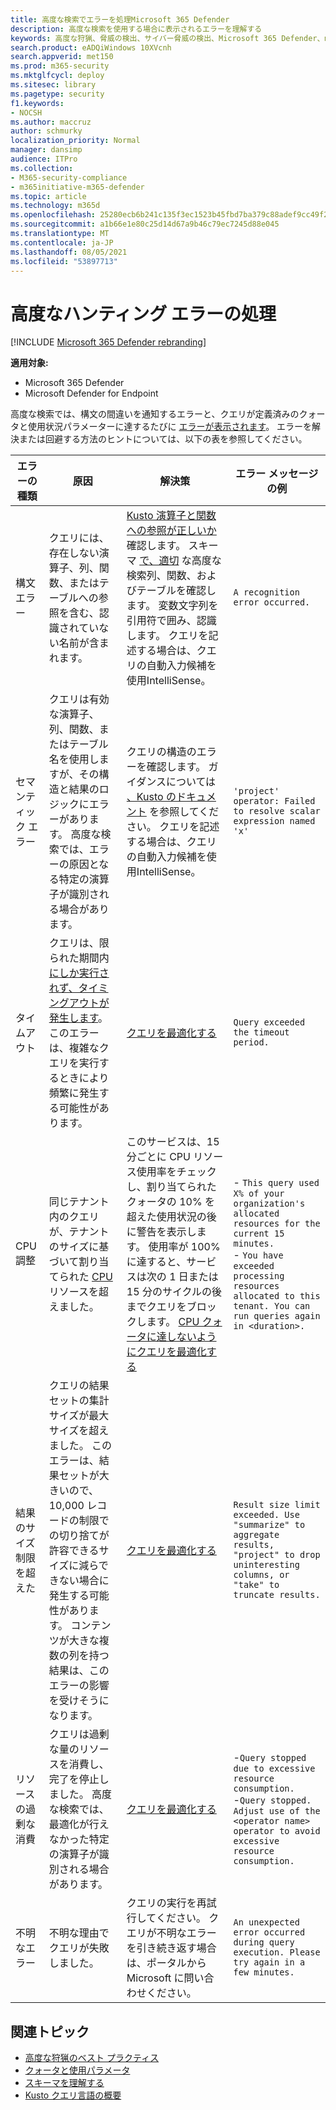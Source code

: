 ```yaml
---
title: 高度な検索でエラーを処理Microsoft 365 Defender
description: 高度な検索を使用する場合に表示されるエラーを理解する
keywords: 高度な狩猟、脅威の検出、サイバー脅威の検出、Microsoft 365 Defender、microsoft 365、m365、検索、クエリ、テレメトリ、スキーマ、kusto、タイムアウト、リソース、エラー、不明なエラー、制限、クォータ、パラメーター、割り当て
search.product: eADQiWindows 10XVcnh
search.appverid: met150
ms.prod: m365-security
ms.mktglfcycl: deploy
ms.sitesec: library
ms.pagetype: security
f1.keywords:
- NOCSH
ms.author: maccruz
author: schmurky
localization_priority: Normal
manager: dansimp
audience: ITPro
ms.collection:
- M365-security-compliance
- m365initiative-m365-defender
ms.topic: article
ms.technology: m365d
ms.openlocfilehash: 25280ecb6b241c135f3ec1523b45fbd7ba379c88adef9cc49f2a6d46e076f88b
ms.sourcegitcommit: a1b66e1e80c25d14d67a9b46c79ec7245d88e045
ms.translationtype: MT
ms.contentlocale: ja-JP
ms.lasthandoff: 08/05/2021
ms.locfileid: "53897713"
---
```

# <a name="handle-advanced-hunting-errors"></a>高度なハンティング エラーの処理

[!INCLUDE [Microsoft 365 Defender rebranding](../includes/microsoft-defender.md)]


**適用対象:**
- Microsoft 365 Defender
- Microsoft Defender for Endpoint


高度な検索では、構文の間違いを通知するエラーと、クエリが定義済みのクォータと使用状況パラメーターに達するたびに [エラーが表示されます](advanced-hunting-limits.md)。 エラーを解決または回避する方法のヒントについては、以下の表を参照してください。

| エラーの種類 | 原因 | 解決策 | エラー メッセージの例 |
|--|--|--|--|
| 構文エラー | クエリには、存在しない演算子、列、関数、またはテーブルへの参照を含む、認識されていない名前が含まれます。 | [Kusto 演算子と関数への参照が正しいか](/azure/data-explorer/kusto/query/)確認します。 スキーマ [で、適切](advanced-hunting-schema-tables.md) な高度な検索列、関数、およびテーブルを確認します。 変数文字列を引用符で囲み、認識します。 クエリを記述する場合は、クエリの自動入力候補を使用IntelliSense。 | `A recognition error occurred.` |
| セマンティック エラー | クエリは有効な演算子、列、関数、またはテーブル名を使用しますが、その構造と結果のロジックにエラーがあります。 高度な検索では、エラーの原因となる特定の演算子が識別される場合があります。 | クエリの構造のエラーを確認します。 ガイダンスについては [、Kusto のドキュメント](/azure/data-explorer/kusto/query/) を参照してください。 クエリを記述する場合は、クエリの自動入力候補を使用IntelliSense。 |  `'project' operator: Failed to resolve scalar expression named 'x'`|
| タイムアウト | クエリは、限られた期間内 [にしか実行されず、タイミングアウトが発生します](advanced-hunting-limits.md)。このエラーは、複雑なクエリを実行するときにより頻繁に発生する可能性があります。 | [クエリを最適化する](advanced-hunting-best-practices.md) | `Query exceeded the timeout period.` |
| CPU 調整 | 同じテナント内のクエリが、テナントのサイズに基づいて割り当てられた [CPU](advanced-hunting-limits.md) リソースを超えました。 | このサービスは、15 分ごとに CPU リソース使用率をチェックし、割り当てられたクォータの 10% を超えた使用状況の後に警告を表示します。 使用率が 100% に達すると、サービスは次の 1 日または 15 分のサイクルの後までクエリをブロックします。 [CPU クォータに達しないようにクエリを最適化する](advanced-hunting-best-practices.md) | - `This query used X% of your organization's allocated resources for the current 15 minutes.`<br>- `You have exceeded processing resources allocated to this tenant. You can run queries again in <duration>.` |
| 結果のサイズ制限を超えた  | クエリの結果セットの集計サイズが最大サイズを超えました。 このエラーは、結果セットが大きいので、10,000 レコードの制限での切り捨てが許容できるサイズに減らできない場合に発生する可能性があります。 コンテンツが大きな複数の列を持つ結果は、このエラーの影響を受けそうになります。 | [クエリを最適化する](advanced-hunting-best-practices.md) | `Result size limit exceeded. Use "summarize" to aggregate results, "project" to drop uninteresting columns, or "take" to truncate results.` |
| リソースの過剰な消費 | クエリは過剰な量のリソースを消費し、完了を停止しました。 高度な検索では、最適化が行えなかった特定の演算子が識別される場合があります。 | [クエリを最適化する](advanced-hunting-best-practices.md) | -`Query stopped due to excessive resource consumption.`<br>-`Query stopped. Adjust use of the <operator name> operator to avoid excessive resource consumption.` |
| 不明なエラー | 不明な理由でクエリが失敗しました。 | クエリの実行を再試行してください。 クエリが不明なエラーを引き続き返す場合は、ポータルから Microsoft に問い合わせください。 | `An unexpected error occurred during query execution. Please try again in a few minutes.`



## <a name="related-topics"></a>関連トピック
- [高度な狩猟のベスト プラクティス](advanced-hunting-best-practices.md)
- [クォータと使用パラメータ](advanced-hunting-limits.md)
- [スキーマを理解する](advanced-hunting-schema-tables.md)
- [Kusto クエリ言語の概要](/azure/data-explorer/kusto/query/)